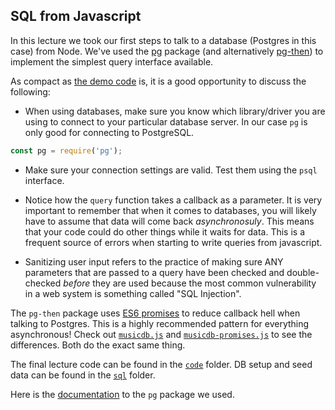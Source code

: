 ## SQL from Javascript

In this lecture we took our first steps to talk to a database (Postgres in this
case) from Node. We've used the [pg](https://www.npmjs.com/package/pg) package
(and alternatively [pg-then](https://www.npmjs.com/package/pg-then)) to
implement the simplest query interface available. 

As compact as [the demo code](albums.js) is, it is a good opportunity to discuss the following:

- When using databases, make sure you know which library/driver you are using to connect to your particular database server.  In our case `pg` is only good for connecting to PostgreSQL.
```javascript
const pg = require('pg');
```

- Make sure your connection settings are valid.  Test them using the `psql` interface. 

- Notice how the `query` function takes a callback as a parameter. It is very important to remember that when it comes to databases, you will likely have to assume that data will come back *asynchronosuly*. This means that your code could do other things while it waits for data. This is a frequent source of errors when starting to write queries from javascript.

- Sanitizing user input refers to the practice of making sure ANY parameters that are passed to a query have been checked and double-checked *before* they are used because the most common vulnerability in a web system is something called "SQL Injection".  

The `pg-then` package uses [ES6
promises](http://www.datchley.name/es6-promises/) to reduce callback hell when
talking to Postgres. This is a highly recommended pattern for everything
asynchronous! Check out [`musicdb.js`](code/musicdb.js) and
[`musicdb-promises.js`](code/musicdb-promises.js) to see the differences. Both
do the exact same thing.

The final lecture code can be found in the [`code`](code/) folder. DB setup and
seed data can be found in the [`sql`](sql/) folder.

Here is the [documentation](https://www.npmjs.com/package/pg) to the `pg` package we used.
